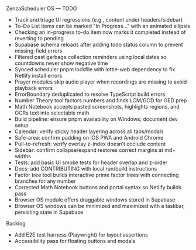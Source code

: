 ZenzaScheduler OS — TODO

- Track and triage UI regressions (e.g., content under headers/sidebar)
- To-Do List items can be marked "In Progress..." with an animated ellipsis
- Checking an in-progress to-do item now marks it completed instead of reverting to pending
- Supabase schema reloads after adding todo status column to prevent missing-field errors
- Filtered past garbage collection reminders using local dates so countdowns never show negative time
- Synced scheduler pnpm lockfile with lottie-web dependency to fix Netlify install errors
- Prayer modules skip audio player when recordings are missing to avoid playback errors
- ErrorBoundary deduplicated to resolve TypeScript build errors
- Number Theory tool factors numbers and finds LCM/GCD for GED prep
- Math Notebook accepts pasted screenshots, highlights regions, and OCRs text into selectable math
- Build pipeline: ensure pnpm availability on Windows; document dev setup
- Calendar: verify sticky header layering across all tabs/modals
- Safe-area: confirm padding on iOS PWA and Android Chrome
- Pull-to-refresh: verify overlay z-index doesn’t occlude content
- Sidebar: confirm collapse/expand restores correct margins at md+ widths
- Tests: add basic UI smoke tests for header overlap and z-order
- Docs: add CONTRIBUTING with local run/build instructions
- Factor tree tool builds interactive prime factor trees with connecting branches for any number
- Corrected Math Notebook buttons and portal syntax so Netlify builds pass
- Browser OS module offers draggable windows stored in Supabase
- Browser OS windows can be minimized and maximized with a taskbar, persisting state in Supabase

Backlog
- Add E2E test harness (Playwright) for layout assertions
- Accessibility pass for floating buttons and modals

